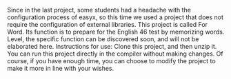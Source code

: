 Since in the last project, some students had a headache with the configuration process of easyx, so this time we used a project that does not require the configuration of external libraries. This project is called For Word. Its function is to prepare for the English 46 test by memorizing words. Level, the specific function can be discovered soon, and will not be elaborated here.
Instructions for use: Clone this project, and then unzip it. You can run this project directly in the compiler without making changes. Of course, if you have enough time, you can choose to modify the project to make it more in line with your wishes.
